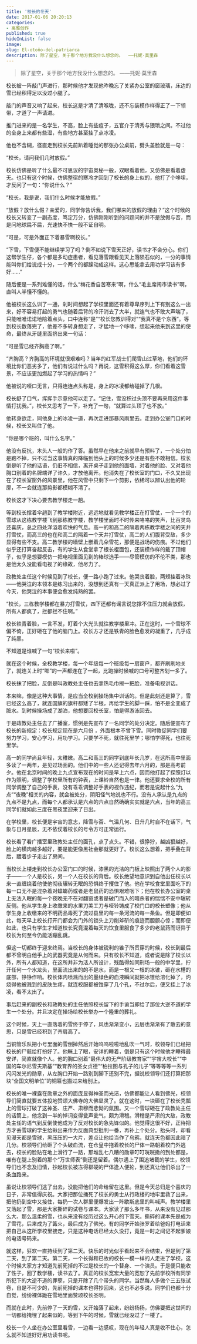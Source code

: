 ```yaml
---
title: '校长的冬天'
date: 2017-01-06 20:20:13
categories:
- 高雅创作
published: true
hideInList: false
image: 
slug: El-otoño-del-patriarca
description: 除了星空，关于那个地方我没什么想念的。  ——托妮·莫里森
---
```

> 除了星空，关于那个地方我没什么想念的。  ——托妮·莫里森

<!-- more -->

校长被一阵敲门声进行，那时候他才发现他昨晚忘了关紧办公室的窗玻璃，床边的雪已经积得足以没过小腿了。

敲门的声音又响了起来，校长这是才清了清喉咙，还不忘装模作样得正了一下领带，才道了一声请进。

推门进来的是一名学生，不高，脸上有些痘子，五官介于清秀与猥琐之间。不过他的全身上来都有些湿，有些地方甚至挂了点冰凌。

他也不含糊，径直走到校长先前趴着睡觉的那张办公桌前，劈头盖脸就是一句：

“校长，请问我们几时放假。”

校长仿佛是听了什么最不可思议的宇宙奥秘一般，双眼看着他，又仿佛是看着虚无。也只有这个时候，仿佛整宿的寒冷才回到了校长的身上似的，他打了个哆嗦，才反问了一句：“你说什么？”

“校长，我是说，我们什么时候才能放假。”

“放假？放什么假？亲爱的，同学你告诉我，我们哪来的放假的理由？”这个时候的校长又转变了一副态度，笃定万分，仿佛刚刚听到的问题问的并不是放假与否，而是问地球扁不扁，光速快不快一般不证自明。

“可是，可是外面正下着暴雪啊校长。”

“下雪，下雪便不能继续学习了吗？倒不如说下雪天正好，读书才不会分心。你们这帮学生仔，各个都是多动症患者，看见落雪跟看见天上落陨石似的，一分的事情能叫你们给说成十分，一个两个的都躁动成这样。这心思能拿去用功学习该有多好……”

随后便是一系列难懂的话，什么“梅花香自苦寒来”啊，什么“毛主席闹市读书”啊，直叫人半懂不懂的。

他被校长这么训了一通，刹时间想起了学校里面还有着尊卑序列上下有别这么一出来，好不容易打起的勇气也随着后背的冷汗消去了大半，就连气也不敢大声喘了，只能唯唯诺诺地陪着点头，口中连称“是”“校长您教训得对”“我真不是个东西”。等到校长数落完了，他差不多转身想走了，才猛地一个哆嗦，想起来他来到这里的使命，最终从牙缝里面挤出来一句话：

“可是雪已经齐胸高了啊。”

“齐胸高？齐胸高的环境就很艰难吗？当年的红军战士们爬雪山过草地，他们的环境比你们恶劣多了，他们有说过什么吗？再说，这雪积得这么厚，你们看着这雪景，不应该更加燃起了学习的热情吗？”

他被说的哑口无言，只得连连点头称是，身上的冰凌都给碰掉了几根。

校长舒了口气，挥挥手示意他可以走了。“记住，雪没积过头顶不要再来用这件事情打扰我。”，校长又思考了一下，补充了一句，“就算过头顶了也不放。”

他转身欲走，同他身上的冰凌一道，再次走进那暴风雨里去。走到办公室门口的时候，校长又叫住了他。

“你是哪个班的，叫什么名字。”

他没有反抗，木头人一般的作了答。虽然早在他来之前就早有预料了，一个处分怕是跑不掉，只不过当这事情真的降临到他头上的时候多少还是有些不敢相信。校长倒是听了他的话语，仍旧不相信，离开桌子走到他的面墙，对着他的脸、又对着他胸口别着的名牌端详了许久，才放他离开。他消失在了校长室的门口，不久又出现在了校长室窗外的风景里，他在风雪中只剩下一个剪影，依稀可以辨认出他的轮廓，不一会就连那剪影都模糊不清了。

校长这才下决心要去教学楼走一趟。

等到校长撑着伞趟到了教学楼附近，远远地就看见教学楼正在打雪仗，一个一个的雪球从这栋教学楼飞到那栋教学楼，教学楼里面时不时传来咯咯的笑声，比百灵鸟还喜庆，总之四处洋溢着欢快的气息。高一的和高二的隔着两栋教学楼之间的天井打雪仗，而高三的也在和高二的隔着一个天井打雪仗，高二的人们腹背受敌，多少显得有些不支。高二教学楼的墙壁上嵌着几朵雪花，那便是战场的伤痕。不过他们似乎还打算奋起反击，有的学生从食堂拿了根长棍面包，还装模作样的戴了顶帽子，似乎是想要模仿一把电视里面见到的棒球选手——尽管模仿的不伦不类，那也是他太久没能看电视了的缘故，他尽力了。

政教处主任这个时候见到了校长，便一路小跑了过来。他哭丧着脸，两颊挂着冰珠——他哭泣的本领本是练习出来的，没想到还真有一天真正派上了用场，想必过了今天，他哭泣的本事便会愈发纯熟的罢。

“校长，三栋教学楼都在暴力打雪仗，四下还都有谣言说您撑不住压力就会放假，所有人都疯了，拦都拦不住啊。”

校长铁青着脸，一言不发，盯着个大光头就往教学楼里冲。正在这时，一个雪球不偏不倚，正好砸在了他的脑门上。校长方才还是铁青的脸色愈发的凝重了，几乎成了纯黑。

不知道是谁喊了一句“校长来啦”。

就在这个时候，全校教学楼，每一个年级每一个班级每一扇窗户，都齐刷刷地关了，就连关上时“嘭”的一声都连在了一起，比跑操时候喊的口号可整齐划一多了。

校长抹了把脸，反倒是叫政教处主任也去拿热毛巾擦一把脸，准备电视讲话。

本来嘛，像是这种大事情，是应当全校到操场集中训话的。但是此刻还是算了，雪已经这么高了，就连国旗的旗杆都矮了半根，再给学生的脚一踩，怕不是全变成了脏水。到时候操场成了湖泊，他想要回校长室，怕是得游泳回去。

于是政教处主任去了广播室，惯例是先宣布了一名同学的处分决定。随后便宣布了校长的新规定：校长规定现在是六月份 ，外面根本不曾下雪。同时敦促同学们要努力学习，安心学习，用功学习。只要学不死，就往死里学；哪怕学得死，也往死里学。

高一的同学尚且年轻，太稚嫩。高二和高三的同学到底年长几岁，在这所高中里面多读了一两年，是见过场面的。他们中的一些人还记得去年六月的，那是高考前夕。他在北京时间的晚上九点宣布现在的时间是早上六点，因而他打起了探照灯以作为照明，调整了学校里所有的钟表，上课铃自然也是一律。他还要求全校的所有同学调整了自己的手表，没有乖乖调整好手表的视作违纪，而若是说起什么“九点”“夜晚”相关的内容，就会被处分，阴阳怪气地说也不行。没有人承认是九点的九点不是九点，而每个人都承认是六点的六点自然确确实实就是六点，当年的高三同学们就如此三度在黑夜里迎来了日出。

在学校里，校长便是宇宙的意志，降雪与否、气温几何、日升几时自不在话下，气象与日月星辰，无不依仗着校长的号令方可正常运行。

校长看了看广播室里政教处主任的面孔，点了点头。不错，很狰狞，越凶狠越好，脸上的横肉越多越好，要是能更像黑社会那就更好了。校长这么想着，把手叠在背后，踱着步子走出了房间。

当校长上楼走到校长办公室门口的时候，漆黑的光洁的门板上映照出了两个人的影子——一个人是校长，另一个人在校长的背后。校长绝望地意识到自他出任校长以来一直缠绕着他使他彻夜辗转无眠的恐惧终于攫住了他。他在学校食堂里面吃下的每一口无不是混杂着对蟑螂药或者是老鼠药的恐惧艰难咽下；他在校长办公室的桌上无法入眠的每一个夜晚无不在对翻窗或者是破门而入的暗杀者的惴惴不安中辗转反侧。他从学生身上收缴来的水果刀美工刀与哑铃铸成了校门口的校长塑像；他从学生身上收缴来的不明药品毒死了流过县里的每一条河流的每一条鱼。但是即便如此，每天早上校长打开门都会为门外的锁头上刀削斧斫的痕迹而胆颤心惊；而即便如此，也只有学生才知道校长究竟混着每天的饮食里服食了多少的老鼠药而讶异于校长为何至今仍能活蹦乱跳。

但这一切都终于迎来终焉。当校长的身体被锐利的锥子所贯穿的时候，校长到最后都不曾明白他手上的武器究竟是从何而来。只有校长不知道，或者说是除了校长以外，所有人都知道，在这所并非为活人所设计，残酷得如同刑场一般的中学里，拧开任何一个水龙头，里面流出来的的不是水，而是一根又一根的冰锥，砸在水槽的底部，铮铮作响。校长体内喷溅而出的墨绿色的血液瞬间就把冰锥给溶化掉了，灼烧得他被溅到的皮肤生疼，就连校服都被蚀穿了几个孔，不过尔后，便又挂上了冰凌，看不太出了。

事后赶来的副校长和政教处的主任依照校长留下的手谕当即给了那位大逆不道的学生一个处分。并且决定在操场给校长举办一个隆重的葬礼。

这个时候，天上一直落着的雪终于停了，风也渐渐变小，云层也渐渐有了散去的意思，只是雪已经积到了齐肩高了。

当铜管乐队把小号里面的雪倒掉然后开始呜呜啦啦地乱吹一气时，校领导们已经把校长的尸骸给打扮好了。他眯上了眼，安详的睡着，倒是只有这个时候他才睡得最安详，简直就像个人。他的胸口别着“最伟大的无产阶级教育家”“宇宙大校长”“中国的车尔尼雪夫斯基”“教育界的圣女贞德”“柏拉图与孔子的儿子”等等等等一系列闪闪发光的勋章，从左胸口开始一路别到脚下还别不完，据说校领导们还打算把那块“全国文明单位”的铜匾也搬过来给别上。

校长的唯一裸露在勋章之外的面庞显得神圣而光洁，仿佛都能让人看到佛光，校领导们简直就要五体投地赞颂大佛寺的大佛显灵了。就在这时，一块砸在了校长秃瓢上的雪球打破了这神圣、庄严、肃穆而悲恸的氛围。又一个雪球砸在了政教处主任的话筒上，他念到一半的悼词变得瓮声瓮气，颇为滑稽。滑稽是严肃的大敌，政教处主任的语气到反倒使他成为了反对校长的急先锋似的。他觉得这很不好，正待把方才丢雪球的学生给揪出来作为反面典型批判一番，再补上个处分。抬头时，却看见漫天都是雪球，黑压压的一大片，差点让他给当作了乌鸦，就连天色都因此暗了几分。校领导们给砸了个头破血流，在仓皇中拖着校长的尸体一路朝着校门外逃去，校长的脸贴在地上滑行了一路，那堆乱七八糟的勋章叮叮咣咣撒的到处都是，唯有在腿上别着的那个“万世师表”倒还是留着。偶尔遇上了围追堵截的学生，校领导们也不念及旧情，抄起校长被冻得梆硬的尸体逢人便抡，到还真让他们杀出了一条血路来。

虽说让校领导们逃了出去，没能把他们的命给留在这里。但是今天总归是个喜庆的日子，非常值得庆祝。大家把那位捅死了校长的勇士从行政楼的地牢里救了出来，把他扔到空中又接住，每扔一次人群里便爆发出一阵歇斯底里的叫喊声。教学楼里又落起了雪，那是大家撕碎的试卷与课本。大家读了那么多年书，从来没有见过那么大、那么温柔的雪，也从来没有经历过这么开心的下雪天。撕碎的课本先是成为了雪花，后来成为了篝火，最后成为了佛光。有的同学开始张罗着给爸妈打电话来把自己从这所学校里接走，只是这种电话已经太久没打，竟是一时之间记不起爹娘的电话号码来。

就这样，狂欢一直持续到了第二天。快乐的时光似乎看起来不会结束，但是到了第二天，到了第二天。第二天，一个长得和已故的校长一模一样的人走进了学校，这个时候大家方才知道先前死掉的不过是校长的一个替身、一个演员。于是便只能收了性子，回了教学楼，读书去了。真正的校长宽宏大量的宽恕了先前学校所有同学所犯下的大逆不道的罪孽，只是开除了几个带头的同学。当然每人多做个三五张试卷，自是不可少的，先前死掉的课本也得抄回来，这也不必多说。同学们也都十分自觉，纷纷裸体跪在雪地里面赞颂校长圣明。

而就在此时，先前停了一天的雪，又开始落了起来，纷纷扬扬，仿佛要把这世间的一切都给掩埋了起来似的。等到下午的时候，雪就已经没过了一楼了。

校长一个人坐在办公室里看雪，一边看一边感叹，现在的年轻人真是收不住心，怎么就不知道好好用功读书呢。
